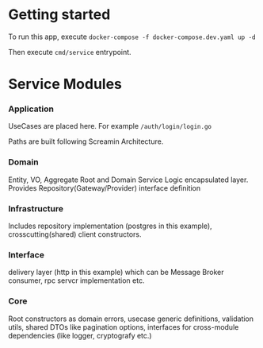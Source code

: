 # Getting started

To run this app, execute `docker-compose -f docker-compose.dev.yaml up -d`

Then execute `cmd/service` entrypoint.

# Service Modules

### Application

UseCases are placed here. For example `/auth/login/login.go`

Paths are built following Screamin Architecture.

### Domain

Entity, VO, Aggregate Root and Domain Service Logic encapsulated layer. Provides Repository(Gateway/Provider) interface definition

### Infrastructure

Includes repository implementation (postgres in this example), crosscutting(shared) client constructors.

### Interface

delivery layer (http in this example) which can be Message Broker consumer, rpc servcr implementation etc.

### Core

Root constructors as domain errors, usecase generic definitions, validation utils, shared DTOs like pagination options, interfaces for cross-module dependencies (like logger, cryptografy etc.)
